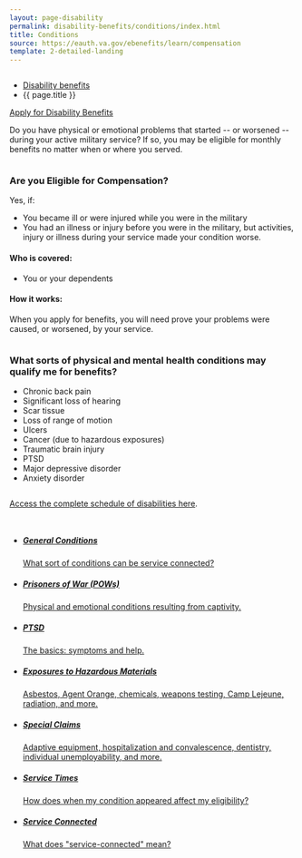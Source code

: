 ```yaml
---
layout: page-disability
permalink: disability-benefits/conditions/index.html
title: Conditions
source: https://eauth.va.gov/ebenefits/learn/compensation
template: 2-detailed-landing
---
```


<div class="splash" markdown="0">
<div class="row" markdown="0">
<div class="small-12 columns" markdown="0">


<ul class="breadcrumbs" role="menubar" aria-label="Primary">
<li class="parent"><a href="{{ site.url }}/disability-benefits/">Disability benefits</a></li>
<li class="active">{{ page.title }}</li>
</ul>

</div>
</div>
</div>

<div class="main" role="main" markdown="0">

<div class="action-bar">
  <div class="row">
    <div class="small-12 columns">
      <a class="usa-button-primary" href="{{ site.url}}/disability-benefits/get/">Apply for Disability Benefits</a>
    </div>
  </div>  
</div>

<div class="section one" markdown="0">



<div class="primary" markdown="0">
<div class="row" markdown="0">
<div class="small-12 columns" markdown="1">

Do you have physical or emotional problems that started -- or worsened -- during your active military service? If so, you may be eligible for monthly benefits no matter when or where you served.

</div>

<div class="small-12 columns" markdown="0">
<div class="call-out" markdown="1">

### Are you Eligible for Compensation?

Yes, if:

- You became ill or were injured while you were in the military
- You had an illness or injury before you were in the military, but activities, injury or illness during your service made your condition worse.

#### Who is covered:

- You or your dependents

#### How it works:

When you apply for benefits, you will need prove your problems were caused, or worsened, by your service.

</div>
</div>

<div class="small-12 columns" markdown="1">
<div class="call-out" markdown="1">

### What sorts of physical and mental health conditions may qualify me for benefits?

- Chronic back pain
- Significant loss of hearing
- Scar tissue
- Loss of range of motion
- Ulcers
- Cancer (due to hazardous exposures)
- Traumatic brain injury
- PTSD
- Major depressive disorder
- Anxiety disorder


</div>
</div>

<div class="small-12 columns" markdown="1">

[Access the complete schedule of disabilities here](http://www.benefits.va.gov/warms/bookc.asp).

</div>


</div>
</div>
</div>

<div class="navigation">
<div class="row">
<div class="small-12 columns">

<ul class="small-block-grid-1 medium-block-grid-3 cards small">
<li>
<a href="{{ site.url }}/disability-benefits/conditions/general-conditions/">
<h5>General Conditions</h5>
<span>What sort of conditions can be service connected?</span>
</a>
</li>


<li>
<a href="{{ site.url }}/disability-benefits/conditions/pow/">
<h5>Prisoners of War (<abbr>POW</abbr>s)</h5>
<span>Physical and emotional conditions resulting from captivity.</span>
</a>
</li>


<li>
<a href="{{ site.url }}/disability-benefits/conditions/ptsd/">
<h5>PTSD</h5>
<span>The basics: symptoms and help.</span>
</a>
</li>

<li>
<a href="{{ site.url }}/disability-benefits/conditions/exposures-to-hazardous-materials/">
<h5>Exposures to Hazardous Materials</h5>
<span>Asbestos, Agent Orange, chemicals, weapons testing, Camp Lejeune, radiation, and more.</span>
</a>
</li>


<li>
<a href="{{ site.url }}/disability-benefits/conditions/special-claims/">
<h5>Special Claims</h5>
<span>Adaptive equipment, hospitalization and convalescence, dentistry, individual unemployability, and more.</span>
</a>
</li>

<li>

  <a href="{{ site.url }}/disability-benefits/conditions/time/">
  <h5>Service Times</h5>
  <span>How does when my condition appeared affect my eligibility?</span>
  </a>
</li>

<li>
  <a href="{{ site.url }}/disability-benefits/conditions/service-connected/">
  <h5>Service Connected</h5>
  <span>What does "service-connected" mean?</span>
  </a>
</li>


</ul>
</div>
</div>
</div>

</div>
